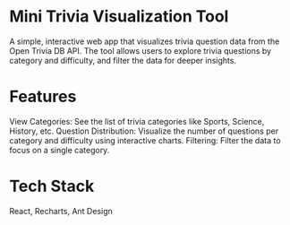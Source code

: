 # Mini Trivia Visualization Tool
A simple, interactive web app that visualizes trivia question data from the Open Trivia DB API. The tool allows users to explore trivia questions by category and difficulty, and filter the data for deeper insights.
# Features
View Categories: See the list of trivia categories like Sports, Science, History, etc.
Question Distribution: Visualize the number of questions per category and difficulty using interactive charts.
Filtering: Filter the data to focus on a single category.
# Tech Stack
React, Recharts, Ant Design
